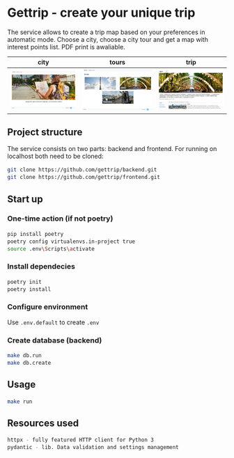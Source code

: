 # Gettrip - create your unique trip

The service allows to create a trip map based on your preferences in automatic mode.
Choose a city, choose a city tour and get a map with interest points list. PDF print is awaliable.

city|tours|trip
:-:|:-:|:-:
![Alt-текст](https://github.com/gettrip/backend/blob/main/images/index.png?raw=true) | ![Alt-текст](https://github.com/gettrip/backend/blob/main/images/city_tour.png?raw=true) | ![Alt-текст](https://github.com/gettrip/backend/blob/main/images/trip.png?raw=true)

## Project structure

The service consists on two parts: backend and frontend. For running on localhost both need to be cloned:

```bash
git clone https://github.com/gettrip/backend.git
git clone https://github.com/gettrip/frontend.git
```

## Start up

### One-time action (if not poetry)

```bash
pip install poetry
poetry config virtualenvs.in-project true
source .env\Scripts\activate
```

### Install dependecies

```bash
poetry init
poetry install
```

### Configure environment

Use `.env.default` to create `.env`

### Create database (backend)

```bash
make db.run
make db.create
```

## Usage

```bash
make run
```

## Resources used

```bash
httpx - fully featured HTTP client for Python 3
pydantic - lib. Data validation and settings management
```
